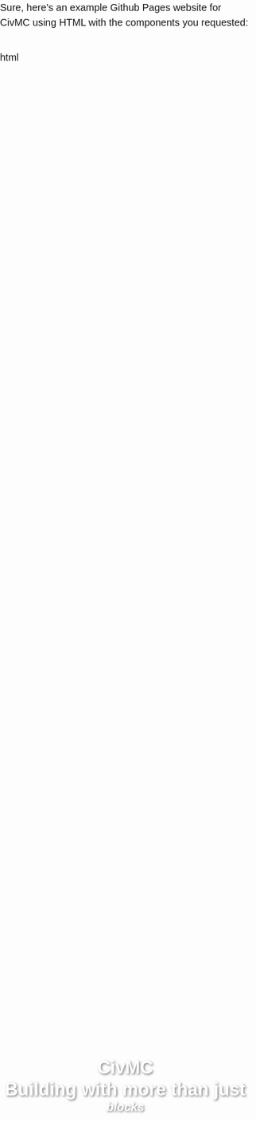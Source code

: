 Sure, here's an example Github Pages website for CivMC using HTML with the components you requested:

html

<!DOCTYPE html>
<html>
<head>
	<title>CivMC</title>
	<meta charset="utf-8">
	<meta name="viewport" content="width=device-width, initial-scale=1">
	<style>
		body {
			margin: 0;
			padding: 0;
			font-family: sans-serif;
		}
		header {
			position: relative;
			height: 100vh;
			background-image: url('minecraft-landscape.jpg');
			background-size: cover;
			background-position: center;
			background-attachment: fixed;
			display: flex;
			flex-direction: column;
			align-items: center;
			justify-content: center;
		}
		#logo {
			position: absolute;
			top: 20px;
			left: 20px;
			width: 150px;
			height: 150px;
			background-image: url('civmc-logo.png');
			background-size: contain;
			background-repeat: no-repeat;
			background-position: center;
		}
		#tagline {
			color: white;
			font-size: 36px;
			text-align: center;
			text-shadow: 2px 2px 4px rgba(0,0,0,0.5);
			margin: 0;
			padding: 0;
			margin-top: 20px;
			line-height: 1.2;
		}
		#tagline span {
			font-size: 24px;
			font-style: italic;
		}
		section {
			padding: 60px 0;
			text-align: center;
		}
		h1 {
			font-size: 36px;
			margin-bottom: 20px;
		}
		p {
			font-size: 20px;
			line-height: 1.5;
			max-width: 600px;
			margin: auto;
			margin-bottom: 40px;
		}
		#banner-images {
			display: flex;
			flex-wrap: wrap;
			align-items: center;
			justify-content: center;
			margin-bottom: 60px;
		}
		#banner-images img {
			width: 200px;
			height: 200px;
			object-fit: cover;
			margin: 10px;
			cursor: pointer;
			transition: transform 0.3s ease-in-out;
		}
		#banner-images img:hover {
			transform: scale(1.1);
		}
	</style>
</head>
<body>
	<header>
		<div id="logo"></div>
		<h1 id="tagline">CivMC<br>Building with more than just <span>blocks</span></h1>
	</header>
	<section>
		<h1>What is CivMC?</h1>
		<p>Placeholder text explaining what CivMC is. Lorem ipsum dolor sit amet, consectetur adipiscing elit. Mauris interdum, purus eu interdum bibendum, libero est eleifend lacus, quis convallis quam nisi et velit. Aliquam sit amet mollis lectus. Nunc tincidunt justo vel leo mollis, sed facilisis ipsum varius. Fusce vel magna non risus congue laoreet id eget ex.</p>
		<div id="banner-images">
			<a href="https://example.com"><img src="image1.jpg"></a>
			<a href="https://example.com"><img src="image2.jpg"></a>
      <a href="https://example.com"><img src="image3.jpg"></a>
      <a href="https://example.com"><img src="image4.jpg"></a>
      <a href="https://example.com"><img src="image5.jpg"></a>
      <a href="https://example.com"><img src="image6.jpg"></a>
</div>
</section>
</body>
</html>

